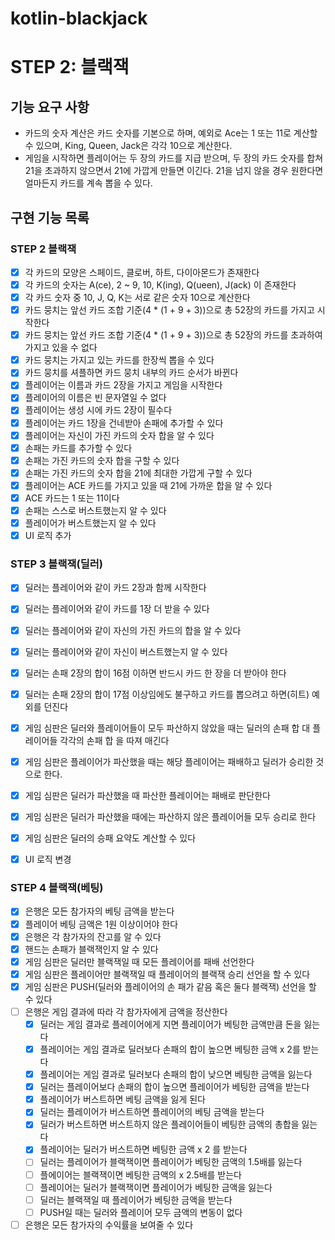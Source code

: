 # kotlin-blackjack

# STEP 2: 블랙잭

## 기능 요구 사항

- 카드의 숫자 계산은 카드 숫자를 기본으로 하며, 예외로 Ace는 1 또는 11로 계산할 수 있으며, King, Queen, Jack은 각각 10으로 계산한다. 
- 게임을 시작하면 플레이어는 두 장의 카드를 지급 받으며, 두 장의 카드 숫자를 합쳐 21을 초과하지 않으면서 21에 가깝게 만들면 이긴다. 21을 넘지 않을 경우 원한다면 얼마든지 카드를 계속 뽑을 수 있다.

## 구현 기능 목록

### STEP 2 블랙잭

- [x] 각 카드의 모양은 스페이드, 클로버, 하트, 다이아몬드가 존재한다
- [x] 각 카드의 숫자는 A(ce), 2 ~ 9,  10, K(ing), Q(ueen), J(ack) 이 존재한다
- [x] 각 카드 숫자 중 10, J, Q, K는 서로 같은 숫자 10으로 계산한다
- [x] 카드 뭉치는 앞선 카드 조합 기준(4 * (1 + 9 + 3))으로 총 52장의 카드를 가지고 시작한다
- [x] 카드 뭉치는 앞선 카드 조합 기준(4 * (1 + 9 + 3))으로 총 52장의 카드를 초과하여 가지고 있을 수 없다
- [x] 카드 뭉치는 가지고 있는 카드를 한장씩 뽑을 수 있다
- [x] 카드 뭉치를 셔플하면 카드 뭉치 내부의 카드 순서가 바뀐다
- [x] 플레이어는 이름과 카드 2장을 가지고 게임을 시작한다
- [x] 플레이어의 이름은 빈 문자열일 수 없다
- [x] 플레이어는 생성 시에 카드 2장이 필수다
- [x] 플레이어는 카드 1장을 건네받아 손패에 추가할 수 있다
- [x] 플레이어는 자신이 가진 카드의 숫자 합을 알 수 있다
- [x] 손패는 카드를 추가할 수 있다
- [x] 손패는 가진 카드의 숫자 합을 구할 수 있다
- [x] 손패는 가진 카드의 숫자 합을 21에 최대한 가깝게 구할 수 있다
- [x] 플레이어는 ACE 카드를 가지고 있을 때 21에 가까운 합을 알 수 있다
- [x] ACE 카드는 1 또는 11이다 
- [x] 손패는 스스로 버스트했는지 알 수 있다
- [x] 플레이어가 버스트했는지 알 수 있다
- [x] UI 로직 추가

### STEP 3 블랙잭(딜러)

- [x] 딜러는 플레이어와 같이 카드 2장과 함께 시작한다
- [x] 딜러는 플레이어와 같이 카드를 1장 더 받을 수 있다
- [x] 딜러는 플레이어와 같이 자신의 가진 카드의 합을 알 수 있다
- [x] 딜러는 플레이어와 같이 자신이 버스트했는지 알 수 있다

- [x] 딜러는 손패 2장의 합이 16점 이하면 반드시 카드 한 장을 더 받아야 한다
- [x] 딜러는 손패 2장의 합이 17점 이상임에도 불구하고 카드를 뽑으려고 하면(히트) 예외를 던진다

- [x] 게임 심판은 딜러와 플레이어들이 모두 파산하지 않았을 때는 딜러의 손패 합 대 플레이어들 각각의 손패 합 을 따져 매긴다 
- [x] 게임 심판은 플레이어가 파산했을 때는 해당 플레이어는 패배하고 딜러가 승리한 것으로 한다.
- [x] 게임 심판은 딜러가 파산했을 때 파산한 플레이어는 패배로 판단한다
- [x] 게임 심판은 딜러가 파산했을 때에는 파산하지 않은 플레이어들 모두 승리로 한다

- [x] 게임 심판은 딜러의 승패 요약도 계산할 수 있다  

- [x] UI 로직 변경

### STEP 4 블랙잭(베팅)

- [x] 은행은 모든 참가자의 베팅 금액을 받는다
- [x] 플레이어 베팅 금액은 1원 이상이어야 한다
- [x] 은행은 각 참가자의 잔고를 알 수 있다
- [x] 핸드는 손패가 블랙잭인지 알 수 있다
- [x] 게임 심판은 딜러만 블랙잭일 때 모든 플레이어를 패배 선언한다
- [x] 게임 심판은 플레이어만 블랙잭일 때 플레이어의 블랙잭 승리 선언을 할 수 있다
- [x] 게임 심판은 PUSH(딜러와 플레이어의 손 패가 같음 혹은 둘다 블랙잭) 선언을 할 수 있다
- [ ] 은행은 게임 결과에 따라 각 참가자에게 금액을 정산한다 
  - [x] 딜러는 게임 결과로 플레이어에게 지면 플레이어가 베팅한 금액만큼 돈을 잃는다
  - [x] 플레이어는 게임 결과로 딜러보다 손패의 합이 높으면 베팅한 금액 x 2를 받는다
  - [x] 플레이어는 게임 결과로 딜러보다 손패의 합이 낮으면 베팅한 금액을 잃는다
  - [x] 딜러는 플레이어보다 손패의 합이 높으면 플레이어가 베팅한 금액을 받는다
  - [x] 플레이어가 버스트하면 베팅 금액을 잃게 된다
  - [x] 딜러는 플레이어가 버스트하면 플레이어의 베팅 금액을 받는다
  - [x] 딜러가 버스트하면 버스트하지 않은 플레이어들이 베팅한 금액의 총합을 잃는다
  - [x] 플레이어는 딜러가 버스트하면 베팅한 금액 x 2 를 받는다
  - [ ] 딜러는 플레이어가 블랙잭이면 플레이어가 베팅한 금액의 1.5배를 잃는다
  - [ ] 플에이어는 블랙잭이면 베팅한 금액의 x 2.5배를 받는다
  - [ ] 플레이어는 딜러가 블랙잭이면 플레이어가 베팅한 금액을 잃는다
  - [ ] 딜러는 블랙잭일 때 플레이어가 베팅한 금액을 받는다
  - [ ] PUSH일 때는 딜러와 플레이어 모두 금액의 변동이 없다
- [ ] 은행은 모든 참가자의 수익률을 보여줄 수 있다
